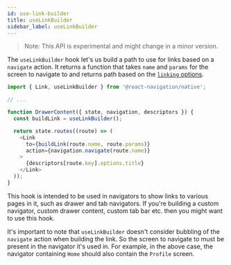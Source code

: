 ```yaml
---
id: use-link-builder
title: useLinkBuilder
sidebar_label: useLinkBuilder
---
```


> Note: This API is experimental and might change in a minor version.

The `useLinkBuilder` hook let's us build a path to use for links based on a `navigate` action. It returns a function that takes `name` and `params` for the screen to navigate to and returns path based on the [`linking` options](navigation-container.md#linking).

```js
import { Link, useLinkBuilder } from '@react-navigation/native';

// ...

function DrawerContent({ state, navigation, descriptors }) {
  const buildLink = useLinkBuilder();

  return state.routes((route) => (
    <Link
      to={buildLink(route.name, route.params)}
      action={navigation.navigate(route.name)}
    >
      {descriptors[route.key].options.title}
    </Link>
  ));
}
```

This hook is intended to be used in navigators to show links to various pages in it, such as drawer and tab navigators. If you're building a custom navigator, custom drawer content, custom tab bar etc. then you might want to use this hook.

It's important to note that `useLinkBuilder` doesn't consider bubbling of the `navigate` action when building the link. So the screen to navigate to must be present in the navigator it's used in. For example, in the above case, the navigator containing `Home` should also contain the `Profile` screen.
